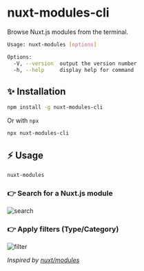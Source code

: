 # nuxt-modules-cli

Browse Nuxt.js modules from the terminal.

```sh
Usage: nuxt-modules [options]

Options:
  -V, --version  output the version number
  -h, --help     display help for command
```

## :sparkles: Installation

```bash
npm install -g nuxt-modules-cli
```

Or with `npx`

```bash
npx nuxt-modules-cli
```

## :zap: Usage

```bash
nuxt-modules
```

### :point_right: Search for a Nuxt.js module

![search](https://user-images.githubusercontent.com/25279263/97022247-82825780-1571-11eb-954b-e240cfa4b45b.gif)

### :point_right: Apply filters (Type/Category)

![filter](https://user-images.githubusercontent.com/25279263/97022859-46032b80-1572-11eb-8928-5375897d958a.gif)

_Inspired by [nuxt/modules](https://github.com/nuxt/modules)_
